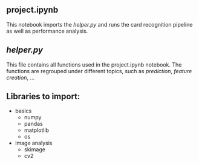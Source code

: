 ## project.ipynb
This notebook imports the *helper.py* and runs the card recognition pipeline as well as performance analysis.

## *helper.py*
This file contains all functions used in the project.ipynb notebook. The functions are regrouped under different topics, such as *prediction*, *feature creation*, ...

## Libraries to import:
- basics
    - numpy
    - pandas
    - matplotlib
    - os
- image analysis
    - skimage
    - cv2
